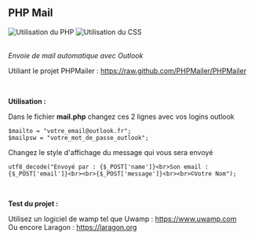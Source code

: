 <h2>PHP Mail</h2>
<div>
<a title="Utilisation du PHP"><img alt="Utilisation du PHP" src="https://img.shields.io/badge/PHP-Utilisation%20du%20PHP-purple"></a>   <a title="Utilisation du CSS"><img alt="Utilisation du CSS" src="https://img.shields.io/badge/CSS-Utilisation%20du%20CSS-red"></a>
</div>
  
  <br>
  
*Envoie de mail automatique avec Outlook*

Utiliant le projet PHPMailer : https://raw.github.com/PHPMailer/PHPMailer

<br>

__Utilisation :__

Dans le fichier __mail.php__ changez ces 2 lignes avec vos logins outlook

```
$mailto = "votre_email@outlook.fr";
$mailpsw = "votre_mot_de_passe_outlook";
```

Changez le style d'affichage du message qui vous sera envoyé

```
utf8_decode("Envoyé par : {$_POST['name']}<br>Son email : {$_POST['email']}<br><br>{$_POST['message']}<br><br>©Votre Nom");
```

<br>

__Test du projet :__

Utilisez un logiciel de wamp tel que Uwamp : https://www.uwamp.com
<br>
Ou encore Laragon : https://laragon.org

